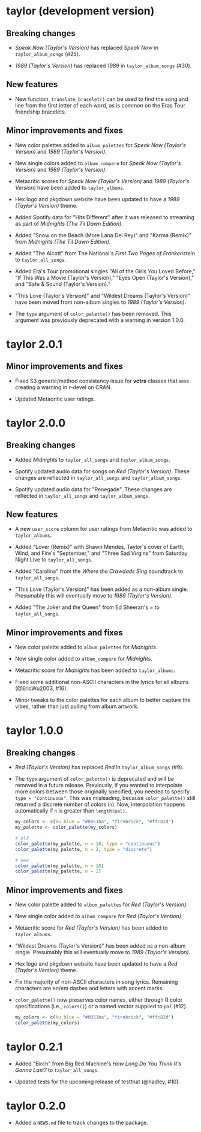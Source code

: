 # taylor (development version)

## Breaking changes

* *Speak Now (Taylor's Version)* has replaced *Speak Now* in `taylor_album_songs` (#25).

* *1989 (Taylor's Version)* has replaced *1989* in `taylor_album_songs` (#30).

## New features

* New function, `translate_bracelet()` can be used to find the song and line from the first letter of each word, as is common on the Eras Tour friendship bracelets.

## Minor improvements and fixes

* New color palettes added to `album_palettes` for *Speak Now (Taylor's Version)* and *1989 (Taylor's Version)*.

* New single colors added to `album_compare` for *Speak Now (Taylor's Version)* and *1989 (Taylor's Version)*.

* Metacritic scores for *Speak Now (Taylor's Version)* and *1989 (Taylor's Version)* have been added to
  `taylor_albums`.
  
* Hex logo and pkgdown website have been updated to have a
  *1989 (Taylor's Version)* theme.

* Added Spotify data for "Hits Different" after it was released to streaming as part of *Midnights (The Til Dawn Edition)*.

* Added "Snow on the Beach (More Lana Del Rey)" and "Karma (Remix)" from *Midnights (The Til Dawn Edition)*.

* Added "The Alcott" from The National's *First Two Pages of Frankenstein* to `taylor_all_songs`.

* Added Era's Tour promotional singles "All of the Girls You Loved Before," "If This Was a Movie (Taylor's Version)," "Eyes Open (Taylor's Version)," and "Safe & Sound (Taylor's Version)."

* "This Love (Taylor's Version)" and "Wildest Dreams (Taylor's Version)" have been moved from non-album singles to *1989 (Taylor's Version)*.

* The `type` argument of `color_palette()` has been removed. This argument was previously deprecated with a warning in version 1.0.0.

# taylor 2.0.1

## Minor improvements and fixes

* Fixed S3 generic/method consistency issue for **vctrs** classes that was creating a warning in r-devel on CRAN.

* Updated Metacritic user ratings.

# taylor 2.0.0

## Breaking changes

* Added *Midnights* to `taylor_all_songs` and `taylor_album_songs`.

* Spotify updated audio data for songs on *Red (Taylor's Version)*.
  These changes are reflected in `taylor_all_songs` and `taylor_album_songs`.

* Spotify updated audio data for "Renegade".
  These changes are reflected in `taylor_all_songs` and `taylor_album_songs`.

## New features
  
* A new `user_score` column for user ratings from Metacritic was added to `taylor_albums`.

* Added "Lover (Remix)" with Shawn Mendes, Taylor's cover of Earth, Wind, and Fire's "September," and "Three Sad Virgins" from Saturday Night Live to `taylor_all_songs`.

* Added "Carolina" from the *Where the Crawdads Sing* soundtrack to `taylor_all_songs`.

* "This Love (Taylor's Version)" has been added as a non-album single.
  Presumably this will eventually move to *1989 (Taylor's Version)*.
  
* Added "The Joker and the Queen" from Ed Sheeran's *=* to `taylor_all_songs`.

## Minor improvements and fixes
  
* New color palette added to `album_palettes` for *Midnights*.

* New single color added to `album_compare` for *Midnights*.

* Metacritic score for *Midnights* has been added to
  `taylor_albums`.

* Fixed some additional non-ASCII characters in the lyrics for all albums (@EricWu2003, #16).

* Minor tweaks to the color palettes for each album to better capture the vibes,
  rather than just pulling from album artwork.

# taylor 1.0.0

## Breaking changes

* *Red (Taylor's Version)* has replaced *Red* in `taylor_album_songs` (#9).

* The `type` argument of `color_palette()` is deprecated and will be removed in
  a future release. Previously, if you wanted to interpolate more colors between
  those originally specified, you needed to specify `type = "continuous"`. This
  was misleading, because `color_palette()` still returned a discrete number of
  colors (`n`). Now, interpolation happens automatically if `n` is greater than
  `length(pal)`.
  
  ```r
  my_colors <- c(ku_blue = "#0051ba", "firebrick", "#ffc82d")
  my_palette <- color_palette(my_colors)
  
  # old
  color_palette(my_palette, n = 10, type = "continuous")
  color_palette(my_palette, n = 2, type = "discrete")
  
  # new
  color_palette(my_palette, n = 10)
  color_palette(my_palette, n = 2)
  ```

## Minor improvements and fixes

* New color palette added to `album_palettes` for *Red (Taylor's Version)*.

* New single color added to `album_compare` for *Red (Taylor's Version)*.

* Metacritic score for *Red (Taylor's Version)* has been added to
  `taylor_albums`.

* "Wildest Dreams (Taylor's Version)" has been added as a non-album single.
  Presumably this will eventually move to *1989 (Taylor's Version)*.
  
* Hex logo and pkgdown website have been updated to have a
  *Red (Taylor's Version)* theme.

* Fix the majority of non-ASCII characters in song lyrics. Remaining characters
  are en/em dashes and letters with accent marks.

* `color_palette()` now preserves color names, either through R color
  specifications (i.e., `colors()`) or a named vector supplied to `pal` (#12).
  
  ```r
  my_colors <- c(ku_blue = "#0051ba", "firebrick", "#ffc82d")
  color_palette(my_colors)
  ```

# taylor 0.2.1

* Added "Birch" from Big Red Machine's *How Long Do You Think It's Gonna Last?*
  to `taylor_all_songs`.

* Updated tests for the upcoming release of testthat (@hadley, #10).

# taylor 0.2.0

* Added a `NEWS.md` file to track changes to the package.

